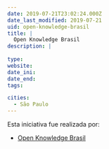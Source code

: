 ```yaml
---
date: 2019-07-21T23:02:24.000Z
date_last_modified: 2019-07-21
uid: open-knowledge-brasil
title: |
  Open Knowledge Brasil
description: |
  
type: 
website: 
date_ini: 
date_end: 
tags:

cities: 
  - São Paulo
---
```


Esta iniciativa fue realizada por:

- [Open Knowledge Brasil](/organizaciones/open-knowledge-brasil)
